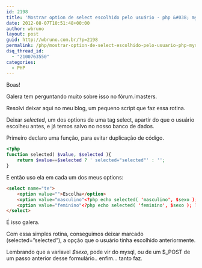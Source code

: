 ```yaml
---
id: 2198
title: 'Mostrar option de select escolhido pelo usuário - php &#038; mysql'
date: 2012-08-07T10:51:48+00:00
author: wbruno
layout: post
guid: http://wbruno.com.br/?p=2198
permalink: /php/mostrar-option-de-select-escolhido-pelo-usuario-php-mysql/
dsq_thread_id:
  - "2100763550"
categories:
  - PHP
---
```

Boas!

Galera tem perguntando muito sobre isso no fórum.imasters.

Resolvi deixar aqui no meu blog, um pequeno script que faz essa rotina.

Deixar <var>selected</var>, um dos options de uma tag select, apartir do que o usuário escolheu antes, e já temos salvo no nosso banco de dados.

Primeiro declaro uma função, para evitar duplicação de código.

``` php
<?php
function selected( $value, $selected ){
    return $value==$selected ? ' selected="selected"' : '';
}
```

E então uso ela em cada um dos meus options:

``` html
<select name="te">
    <option value="">Escolha</option>
    <option value="masculino"<?php echo selected( 'masculino', $sexo ); ?>>Masculino</option>
    <option value="feminino"<?php echo selected( 'feminino', $sexo ); ?>>Feminino</option>
</select>
```

É isso galera.

Com essa simples rotina, conseguimos deixar marcado (selected=&#8221;selected&#8221;), a opção que o usuário tinha escolhido anteriormente.

Lembrando que a variavel <var>$sexo</var>, pode vir do mysql, ou de um $_POST de um passo anterior desse formulário.. enfim&#8230; tanto faz.
